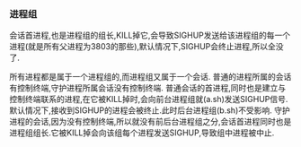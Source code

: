 ### 进程组
会话首进程,也是进程组的组长,KILL掉它,会导致SIGHUP发送给该进程组的每一个进程(就是所有父进程为3803的那些),默认情况下,SIGHUP会终止进程,所以全没了.

所有进程都是属于一个进程组的,而进程组又属于一个会话.
普通的进程所属的会话有控制终端,守护进程所属会话没有控制终端.
普通会话的首进程,同时也是建立与控制终端联系的进程,在它被KILL掉时,会向前台进程组就(a.sh)发送SIGHUP信号.默认情况下,接收到SIGHUP的进程会被终止.此时后台进程组(b.sh)不受影响.
守护进程的会话,因为没有控制终端,所以就没有前后台进程组之分,会话首进程同时也是进程组组长.它被KILL掉会向该组每个进程发送SIGHUP,导致组中进程被中止.


